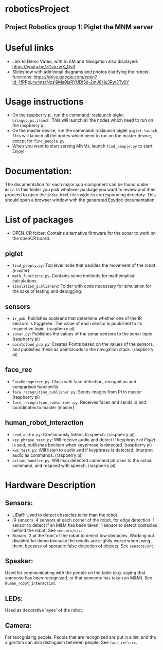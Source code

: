 # roboticsProject
## Project Robotics group 1: Piglet the MNM server

# Useful links
* Link to Demo Video, with SLAM and Navigation also displayed: https://youtu.be/zOzazwX_Oy0
* Slideshow with additional diagrams and photos clarifying the robots' functions: https://drive.google.com/open?id=1fPPpLrwimzrNosi9Ms0iaRYUDI5d-2mJ8Hu3Rw3Tv6Y

# Usage instructions
* On the raspberry pi, run the command: roslaunch piglet `bringup_pi.launch`. This will launch all the nodes which need to run on the raspberry pi.
* On the master device, run the command: roslaunch piglet `piglet.launch`. This will launch all the nodes which need to run on the master device, except for `find_people.py`
* When you want to start serving MNMs, launch `find_people.py` to start. Enjoy!

# Documentation:
The documentation for each major sub-component can be found under `doc/`. 
In this folder you pick whatever package you want to review and then proceed to open the `index.html` file inside its corresponding directory. This should open a browser window with the generated Epydoc documentation.

# List of packages
* OPEN_CR folder: Contains alternative firmware for the sonar to work on the openCR board.
## piglet
* `find_peoply.py`: Top level node that decides the movement of the robot. (master)
* `math_functions.py`: Contains some methods for mathematical calculations.
* `simulation_publishers`: Folder with code necessary for simulation for the sake of testing and debugging.

## sensors
* `ir_pub`: Publishes booleans that determine whether one of the IR sensors is triggered. The value of each sensor is published to its respective topic. (raspberry pi)
* `sonar.py`: Publishes the values of the sonar sensors to the sonar topic. (raspberry pi)
* `pointcloud_pub.py`: Creates Points based on the values of the sensors, and publishes these as pointclouds to the navigation stack. (raspberry pi)

## face_rec
* `FaceRecognizer.py`: Class with face detection, recognition and comparison funcionilty
* `face_recognition_publisher.py`: Sends images from PI to master (raspberry pi)
* `face_recognition_subscriber.py`: Receives faces and sends id and coordinates to master (master)

## human_robot_interaction
* `send_audio.py`: Continuously listens to speech. (raspberry pi)
* `key_phrase_test.py`: Will receive audio and detect if keyphrase _hi Piglet_ is said, publishes boolean when keyphrase is detected. (raspberry pi)
* `kws_test.py`: Will listen to audio and if keyphrase is detected, interpret audio as commands. (raspberry pi)
* `action_handler.py`: Will map detected command phrases to the actual command, and respond with speech. (raspberry pi)

# Hardware Description
## Sensors:
* LiDaR: Used to detect obstacles taller than the robot.
* IR sensors: 4 sensors at each corner of the robot, for edge detection. 1 sensor to detect if an M&M has been taken. 1 sensor to detect obstacles behind the robot. See `sensors/src`.
* Sonars: 2 at the front of the robot to detect low obstacles. Working but disabled for demo because the results are slightly worse when using them, because of sporadic false detection of objects. See `sensors/src`.

## Speaker:
Used for communicating with the people on the table (e.g. saying that someone has been recognized, or that someone has taken an M&M). See `human_robot_interaction`.

## LEDs:
Used as decorative 'eyes' of the robot.

## Camera:
For recognizing people. People that are recognized are put in a list, and the algorithm can also distinguish between people. See `face_rec\src`.


